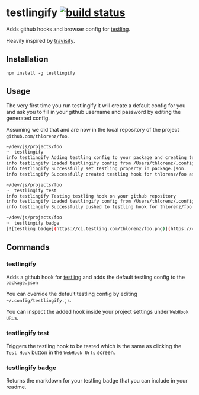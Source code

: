 # testlingify [![build status](https://secure.travis-ci.org/thlorenz/testlingify.png)](http://travis-ci.org/thlorenz/testlingify)

Adds github hooks and browser config for [testling](https://ci.testling.com/).

Heavily inspired by [travisify](https://github.com/substack/travisify).

## Installation

    npm install -g testlingify

## Usage 

The very first time you run testlingify it will create a default config for you and ask you to fill in your github
username and password by editing the generated config.

Assuming we did that and are now in the local repository of the project `github.com/thlorenz/foo`.

```sh
~/dev/js/projects/foo
➝  testlingify
info testlingify Adding testling config to your package and creating testling hook on your github repository
info testlingify Loaded testlingify config from /Users/thlorenz/.config/testlingify.js
info testlingify Successfully set testling property in package.json.
info testlingify Successfully created testling hook for thlorenz/foo as thlorenz
```

```sh
~/dev/js/projects/foo
➝  testlingify test
info testlingify Testing testling hook on your github repository
info testlingify Loaded testlingify config from /Users/thlorenz/.config/testlingify.js
info testlingify Successfully pushed to testling hook for thlorenz/foo
```

```sh
~/dev/js/projects/foo
➝  testlingify badge
[![testling badge](https://ci.testling.com/thlorenz/foo.png)](https://ci.testling.com/thlorenz/foo)
```

## Commands

### testlingify

Adds a github hook for [testling](https://ci.testling.com/) and adds the default testling config to the `package.json`

You can override the default testling config by editing `~/.config/testlingify.js`.

You can inspect the added hook inside your project settings under `WebHook URLs`.

### testlingify test

Triggers the testling hook to be tested which is the same as clicking the `Test Hook` button in the `WebHook Urls`
screen.

### testlingify badge

Returns the markdown for your testling badge that you can include in your readme.
